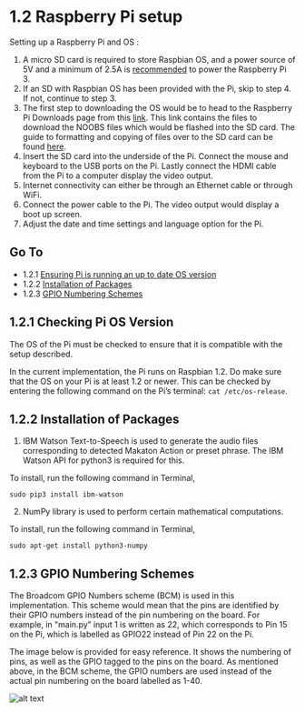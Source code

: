 1.2 Raspberry Pi setup
==================
Setting up a Raspberry Pi and OS :

1. A micro SD card is required to store Raspbian OS, and a power source of 5V and a minimum of 2.5A is [recommended](https://projects.raspberrypi.org/en/projects/raspberry-pi-setting-up/2) to power the Raspberry Pi 3. 
2. If an SD with Raspbian OS has been provided with the Pi, skip to step 4. If not, continue to step 3.
3. The first step to downloading the OS would be to head to the Raspberry Pi Downloads page from this [link](https://www.raspberrypi.org/downloads/). This link contains the files to download the NOOBS files which would be flashed into the SD card. The guide to formatting and copying of files over to the SD card can be found [here](https://projects.raspberrypi.org/en/projects/raspberry-pi-setting-up/3). 
4. Insert the SD card into the underside of the Pi. Connect the mouse and keyboard to the USB ports on the Pi. Lastly connect the HDMI cable from the Pi to a computer display the video output. 
5. Internet connectivity can either be through an Ethernet cable or through WiFi.
6. Connect the power cable to the Pi. The video output would display a boot up screen.
7. Adjust the date and time settings and language option for the Pi.


## Go To
* 1.2.1 [Ensuring Pi is running an up to date OS version](#121-ensuring-pi-is-running-an-up-to-date-os-version)
* 1.2.2 [Installation of Packages](#122-installation-of-packages)
* 1.2.3 [GPIO Numbering Schemes](#123-gpio-numbering-schemes)

1.2.1 Checking Pi OS Version
---

The OS of the Pi must be checked to ensure that it is compatible with the setup described. 

In the current implementation, the Pi runs on Raspbian 1.2. Do make sure that the OS on your Pi is at least 1.2 or newer. This can be checked by entering the following command on the Pi’s terminal: `cat /etc/os-release`. 

1.2.2 Installation of Packages
---

1) IBM Watson Text-to-Speech is used to generate the audio files corresponding to detected Makaton Action or preset phrase. The IBM Watson API for python3 is required for this.

To install, run the following command in Terminal,

```
sudo pip3 install ibm-watson
``` 

2) NumPy library is used to perform certain mathematical computations. 

To install, run the following command in Terminal,

```
sudo apt-get install python3-numpy
```
1.2.3 GPIO Numbering Schemes
---

The Broadcom GPIO Numbers scheme (BCM) is used in this implementation. This scheme would mean that the pins are identified by their GPIO numbers instead of the pin numbering on the board. For example, in "main.py” input 1 is written as 22, which corresponds to Pin 15 on the Pi, which is labelled as GPIO22 instead of Pin 22 on the Pi. 

The image below is provided for easy reference. It shows the numbering of pins, as well as the GPIO tagged to the pins on the board. As mentioned above, in the BCM scheme, the GPIO numbers are used instead of the actual pin numbering on the board labelled as 1-40. 

![alt text](https://github.com/patrickjohncyh/ibm-waldo/blob/master/imgs/Raspberry%20pi%203%20GPIO_pins_v2.png "GPIO Pins")
